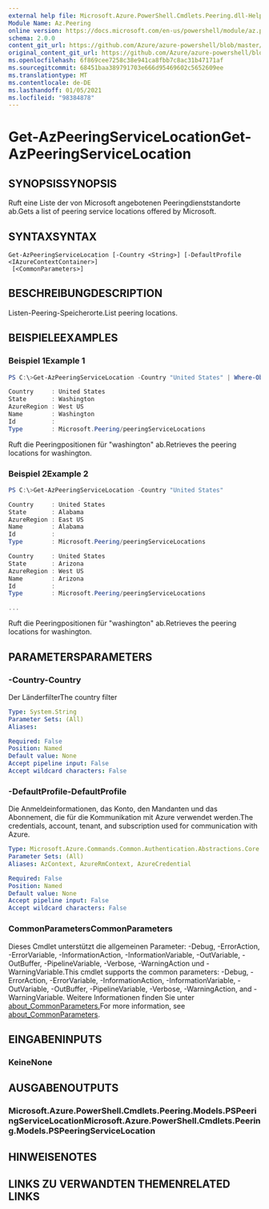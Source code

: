 ```yaml
---
external help file: Microsoft.Azure.PowerShell.Cmdlets.Peering.dll-Help.xml
Module Name: Az.Peering
online version: https://docs.microsoft.com/en-us/powershell/module/az.peering/get-azpeeringservicelocation
schema: 2.0.0
content_git_url: https://github.com/Azure/azure-powershell/blob/master/src/Peering/Peering/help/Get-AzPeeringServiceLocation.md
original_content_git_url: https://github.com/Azure/azure-powershell/blob/master/src/Peering/Peering/help/Get-AzPeeringServiceLocation.md
ms.openlocfilehash: 6f869cee7258c38e941ca8fbb7c8ac31b47171af
ms.sourcegitcommit: 68451baa389791703e666d95469602c5652609ee
ms.translationtype: MT
ms.contentlocale: de-DE
ms.lasthandoff: 01/05/2021
ms.locfileid: "98384878"
---
```

# <span data-ttu-id="6ec56-101">Get-AzPeeringServiceLocation</span><span class="sxs-lookup"><span data-stu-id="6ec56-101">Get-AzPeeringServiceLocation</span></span>

## <span data-ttu-id="6ec56-102">SYNOPSIS</span><span class="sxs-lookup"><span data-stu-id="6ec56-102">SYNOPSIS</span></span>
<span data-ttu-id="6ec56-103">Ruft eine Liste der von Microsoft angebotenen Peeringdienststandorte ab.</span><span class="sxs-lookup"><span data-stu-id="6ec56-103">Gets a list of peering service locations offered by Microsoft.</span></span>

## <span data-ttu-id="6ec56-104">SYNTAX</span><span class="sxs-lookup"><span data-stu-id="6ec56-104">SYNTAX</span></span>

```
Get-AzPeeringServiceLocation [-Country <String>] [-DefaultProfile <IAzureContextContainer>]
 [<CommonParameters>]
```

## <span data-ttu-id="6ec56-105">BESCHREIBUNG</span><span class="sxs-lookup"><span data-stu-id="6ec56-105">DESCRIPTION</span></span>
<span data-ttu-id="6ec56-106">Listen-Peering-Speicherorte.</span><span class="sxs-lookup"><span data-stu-id="6ec56-106">List peering locations.</span></span>

## <span data-ttu-id="6ec56-107">BEISPIELE</span><span class="sxs-lookup"><span data-stu-id="6ec56-107">EXAMPLES</span></span>

### <span data-ttu-id="6ec56-108">Beispiel 1</span><span class="sxs-lookup"><span data-stu-id="6ec56-108">Example 1</span></span>
```powershell
PS C:\>Get-AzPeeringServiceLocation -Country "United States" | Where-Object { $_.State -match "Washington"}

Country     : United States
State       : Washington
AzureRegion : West US
Name        : Washington
Id          :
Type        : Microsoft.Peering/peeringServiceLocations
```

<span data-ttu-id="6ec56-109">Ruft die Peeringpositionen für "washington" ab.</span><span class="sxs-lookup"><span data-stu-id="6ec56-109">Retrieves the peering locations for washington.</span></span>

### <span data-ttu-id="6ec56-110">Beispiel 2</span><span class="sxs-lookup"><span data-stu-id="6ec56-110">Example 2</span></span>
```powershell
PS C:\>Get-AzPeeringServiceLocation -Country "United States"

Country     : United States
State       : Alabama
AzureRegion : East US
Name        : Alabama
Id          :
Type        : Microsoft.Peering/peeringServiceLocations

Country     : United States
State       : Arizona
AzureRegion : West US
Name        : Arizona
Id          :
Type        : Microsoft.Peering/peeringServiceLocations

...
```

<span data-ttu-id="6ec56-111">Ruft die Peeringpositionen für "washington" ab.</span><span class="sxs-lookup"><span data-stu-id="6ec56-111">Retrieves the peering locations for washington.</span></span>

## <span data-ttu-id="6ec56-112">PARAMETERS</span><span class="sxs-lookup"><span data-stu-id="6ec56-112">PARAMETERS</span></span>

### <span data-ttu-id="6ec56-113">-Country</span><span class="sxs-lookup"><span data-stu-id="6ec56-113">-Country</span></span>
<span data-ttu-id="6ec56-114">Der Länderfilter</span><span class="sxs-lookup"><span data-stu-id="6ec56-114">The country filter</span></span>

```yaml
Type: System.String
Parameter Sets: (All)
Aliases:

Required: False
Position: Named
Default value: None
Accept pipeline input: False
Accept wildcard characters: False
```

### <span data-ttu-id="6ec56-115">-DefaultProfile</span><span class="sxs-lookup"><span data-stu-id="6ec56-115">-DefaultProfile</span></span>
<span data-ttu-id="6ec56-116">Die Anmeldeinformationen, das Konto, den Mandanten und das Abonnement, die für die Kommunikation mit Azure verwendet werden.</span><span class="sxs-lookup"><span data-stu-id="6ec56-116">The credentials, account, tenant, and subscription used for communication with Azure.</span></span>

```yaml
Type: Microsoft.Azure.Commands.Common.Authentication.Abstractions.Core.IAzureContextContainer
Parameter Sets: (All)
Aliases: AzContext, AzureRmContext, AzureCredential

Required: False
Position: Named
Default value: None
Accept pipeline input: False
Accept wildcard characters: False
```

### <span data-ttu-id="6ec56-117">CommonParameters</span><span class="sxs-lookup"><span data-stu-id="6ec56-117">CommonParameters</span></span>
<span data-ttu-id="6ec56-118">Dieses Cmdlet unterstützt die allgemeinen Parameter: -Debug, -ErrorAction, -ErrorVariable, -InformationAction, -InformationVariable, -OutVariable, -OutBuffer, -PipelineVariable, -Verbose, -WarningAction und -WarningVariable.</span><span class="sxs-lookup"><span data-stu-id="6ec56-118">This cmdlet supports the common parameters: -Debug, -ErrorAction, -ErrorVariable, -InformationAction, -InformationVariable, -OutVariable, -OutBuffer, -PipelineVariable, -Verbose, -WarningAction, and -WarningVariable.</span></span> <span data-ttu-id="6ec56-119">Weitere Informationen finden Sie unter [about_CommonParameters.](http://go.microsoft.com/fwlink/?LinkID=113216)</span><span class="sxs-lookup"><span data-stu-id="6ec56-119">For more information, see [about_CommonParameters](http://go.microsoft.com/fwlink/?LinkID=113216).</span></span>

## <span data-ttu-id="6ec56-120">EINGABEN</span><span class="sxs-lookup"><span data-stu-id="6ec56-120">INPUTS</span></span>

### <span data-ttu-id="6ec56-121">Keine</span><span class="sxs-lookup"><span data-stu-id="6ec56-121">None</span></span>

## <span data-ttu-id="6ec56-122">AUSGABEN</span><span class="sxs-lookup"><span data-stu-id="6ec56-122">OUTPUTS</span></span>

### <span data-ttu-id="6ec56-123">Microsoft.Azure.PowerShell.Cmdlets.Peering.Models.PSPeeringServiceLocation</span><span class="sxs-lookup"><span data-stu-id="6ec56-123">Microsoft.Azure.PowerShell.Cmdlets.Peering.Models.PSPeeringServiceLocation</span></span>

## <span data-ttu-id="6ec56-124">HINWEISE</span><span class="sxs-lookup"><span data-stu-id="6ec56-124">NOTES</span></span>

## <span data-ttu-id="6ec56-125">LINKS ZU VERWANDTEN THEMEN</span><span class="sxs-lookup"><span data-stu-id="6ec56-125">RELATED LINKS</span></span>
